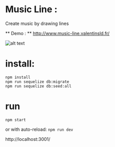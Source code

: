 # Music Line :

 Create music by drawing lines 

 ** Demo : **
http://www.music-line.valentinsld.fr/

![alt text](http://www.music-line.valentinsld.fr/demo.png)

# install:

```
npm install
npm run sequelize db:migrate
npm run sequelize db:seed:all
```

# run

```
npm start
```
or with auto-reload: `npm run dev`

http://localhost:3001/